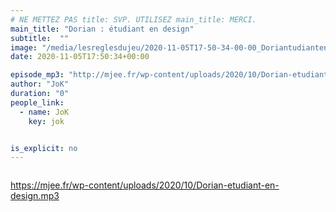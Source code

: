 ```yaml
---
# NE METTEZ PAS title: SVP. UTILISEZ main_title: MERCI.
main_title: "Dorian : étudiant en design"
subtitle:  ""
image: "/media/lesreglesdujeu/2020-11-05T17-50-34-00-00_Doriantudiantendesign.jpg"
date: 2020-11-05T17:50:34+00:00

episode_mp3: "http://mjee.fr/wp-content/uploads/2020/10/Dorian-etudiant-en-design.mp3"
author: "JoK"
duration: "0"
people_link: 
  - name: JoK
    key: jok


is_explicit: no
---
```


<PodcastHeader/>

<!-- ECRIRE LA DESCRIPTION DE L'EPISODE SOUS CETTE LIGNE -->

<img src="https://lesreglesdujeupodcast.files.wordpress.com/2020/11/dorian.jpg?w=720" alt="">



 
<a href="https://mjee.fr/wp-content/uploads/2020/10/Dorian-etudiant-en-design.mp3" rel="nofollow">https://mjee.fr/wp-content/uploads/2020/10/Dorian-etudiant-en-design.mp3</a>
 


